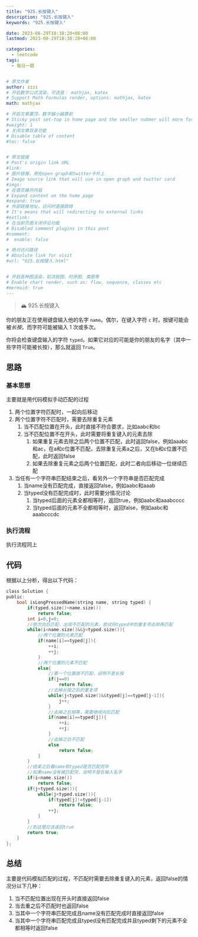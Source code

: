 ```yaml
---
title: "925.长按键入"
description: "925.长按键入"
keywords: "925.长按键入"

date: 2023-08-29T18:38:20+08:00
lastmod: 2023-08-29T18:38:20+08:00

categories:
  - leetcode
tags:
  - 每日一题


# 原文作者
author: zzzi
# 开启数学公式渲染，可选值： mathjax, katex
# Support Math Formulas render, options: mathjax, katex
math: mathjax

# 开启文章置顶，数字越小越靠前
# Sticky post set-top in home page and the smaller nubmer will more forward.
#weight: 1
# 关闭文章目录功能
# Disable table of content
#toc: false


# 原文链接
# Post's origin link URL
#link:
# 图片链接，用在open graph和twitter卡片上
# Image source link that will use in open graph and twitter card
#imgs:
# 在首页展开内容
# Expand content on the home page
#expand: true
# 外部链接地址，访问时直接跳转
# It's means that will redirecting to external links
#extlink:
# 在当前页面关闭评论功能
# Disabled comment plugins in this post
#comment:
#  enable: false

# 绝对访问路径
# Absolute link for visit
#url: "925.长按键入.html"


# 开启各种图渲染，如流程图、时序图、类图等
# Enable chart render, such as: flow, sequence, classes etc
#mermaid: true
---
```


>🏔 925.长按键入

你的朋友正在使用键盘输入他的名字 `name`。偶尔，在键入字符 `c` 时，按键可能会被*长按*，而字符可能被输入 1 次或多次。

你将会检查键盘输入的字符 `typed`。如果它对应的可能是你的朋友的名字（其中一些字符可能被长按），那么就返回 `True`。

<!--more-->

## 思路

### 基本思想

主要就是用代码模拟手动匹配的过程

1. 两个位置字符匹配时，一起向后移动
2. 两个位置字符不匹配时，需要去除重复元素
   1. 当不匹配位置在开头，此时直接不符合要求，比如aabc和bc
   2. 当不匹配位置不在开头，此时需要将重复键入的元素去除
      1. 如果重复元素去除之后两个位置不匹配，此时返回false，例如aaabc和ac，在a和c位置不匹配，去除重复元素a之后，又在b和c位置不匹配，此时返回false
      2. 如果去除重复元素之后两个位置匹配，此时二者向后移动一位继续匹配
3. 当任有一个字符串匹配结束之后，看另外一个字符串是否匹配完成
   1. 当name没有匹配完成，直接返回false，例如aabc和aaab
   2. 当typed没有匹配完成时，此时需要分情况讨论
      1. 当typed后面的元素全都相等时，返回true，例如aabc和aaabcccc
      2. 当typed后面的元素不全都相等时，返回false，例如aabc和aaabcccdc

### 执行流程

执行流程同上

## 代码

根据以上分析，得出以下代码：

```c
class Solution {
public:
    bool isLongPressedName(string name, string typed) {
        if(typed.size()<name.size())
            return false;
        int i=0,j=0;
        //依次向后匹配，出现不匹配的元素，尝试将typed中的重复项去除再匹配
        while(i<name.size()&&j<typed.size()){
            //两个位置的元素匹配
            if(name[i]==typed[j]){
                ++i;
                ++j;
            }
            //两个位置的元素不匹配
            else{
                //第一个位置就不匹配，说明不是长按
                if(j==0)
                    return false;
                //去掉长按之后的重复项
                while(j<typed.size()&&typed[j]==typed[j-1]){
                    j++;
                }
                //去掉之后相等，需要继续向后匹配
                if(name[i]==typed[j]){
                    ++i;
                    ++j;
                }
                //去掉之后不匹配
                else  
                    return false;
            }
        }
        //结束之后看name和typed是否匹配完毕
        //如果name没有被匹配完，说明不是在输入名字
        if(i<name.size())
            return false;
        if(j<typed.size()){
            while(j<typed.size()){
                if(typed[j]!=typed[j-1])
                    return false;
                ++j;
            }
        }
        //到这里应该返回true
        return true;
    }
};
```

## 总结

主要是代码模拟匹配的过程，不匹配时需要去除重复键入的元素，返回false的情况分以下几种：

1. 当不匹配位置出现在开头时直接返回false
2. 当去重之后不匹配时也返回false
3. 当其中一个字符串匹配完成且name没有匹配完成时直接返回false
4. 当其中一个字符串匹配完成且typed没有匹配完成并且typed剩下的元素不全都相等时返回false
